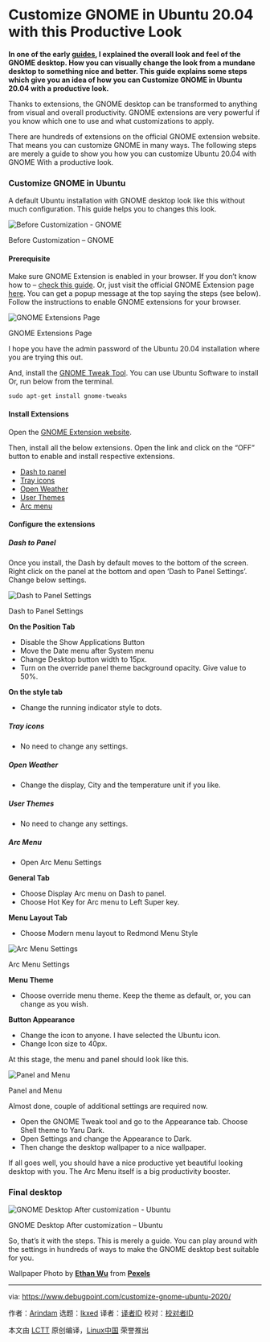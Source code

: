 [#]: subject: "Customize GNOME in Ubuntu 20.04 with this Productive Look"
[#]: via: "https://www.debugpoint.com/customize-gnome-ubuntu-2020/"
[#]: author: "Arindam https://www.debugpoint.com/author/admin1/"
[#]: collector: "lkxed"
[#]: translator: " "
[#]: reviewer: " "
[#]: publisher: " "
[#]: url: " "

Customize GNOME in Ubuntu 20.04 with this Productive Look
======

**In one of the early [guides][1], I explained the overall look and feel of the GNOME desktop. How you can visually change the look from a mundane desktop to something nice and better. This guide explains some steps which give you an idea of how you can Customize GNOME in Ubuntu 20.04 with a productive look.**

Thanks to extensions, the GNOME desktop can be transformed to anything from visual and overall productivity. GNOME extensions are very powerful if you know which one to use and what customizations to apply.

There are hundreds of extensions on the official GNOME extension website. That means you can customize GNOME in many ways. The following steps are merely a guide to show you how you can customize Ubuntu 20.04 with GNOME With a productive look.

### Customize GNOME in Ubuntu

A default Ubuntu installation with GNOME desktop look like this without much configuration. This guide helps you to changes this look.

![Before Customization - GNOME][2]

Before Customization – GNOME

#### Prerequisite

Make sure GNOME Extension is enabled in your browser. If you don’t know how to – [check this guide][3]. Or, just visit the official GNOME Extension page [here][4]. You can get a popup message at the top saying the steps (see below). Follow the instructions to enable GNOME extensions for your browser.

![GNOME Extensions Page][5]

GNOME Extensions Page

I hope you have the admin password of the Ubuntu 20.04 installation where you are trying this out.

And, install the [GNOME Tweak Tool][6]. You can use Ubuntu Software to install Or, run below from the terminal.

```
sudo apt-get install gnome-tweaks
```

#### Install Extensions

Open the [GNOME Extension website][4].

Then, install all the below extensions. Open the link and click on the “OFF” button to enable and install respective extensions.

- [Dash to panel][7]
- [Tray icons][8]
- [Open Weather][9]
- [User Themes][10]
- [Arc menu][11]

#### Configure the extensions

##### Dash to Panel

Once you install, the Dash by default moves to the bottom of the screen. Right click on the panel at the bottom and open ‘Dash to Panel Settings’. Change below settings.

![Dash to Panel Settings][12]

Dash to Panel Settings

**On the Position Tab**

- Disable the Show Applications Button
- Move the Date menu after System menu
- Change Desktop button width to 15px.
- Turn on the override panel theme background opacity. Give value to 50%.

**On the style tab**

- Change the running indicator style to dots.

##### Tray icons

- No need to change any settings.

##### Open Weather

- Change the display, City and the temperature unit if you like.

##### User Themes

- No need to change any settings.

##### Arc Menu

- Open Arc Menu Settings

**General Tab**

- Choose Display Arc menu on Dash to panel.
- Choose Hot Key for Arc menu to Left Super key.

**Menu Layout Tab**

- Choose Modern menu layout to Redmond Menu Style

![Arc Menu Settings][13]

Arc Menu Settings

**Menu Theme**

- Choose override menu theme. Keep the theme as default, or, you can change as you wish.

**Button Appearance**

- Change the icon to anyone. I have selected the Ubuntu icon.
- Change Icon size to 40px.

At this stage, the menu and panel should look like this.

![Panel and Menu][14]

Panel and Menu

Almost done, couple of additional settings are required now.

- Open the GNOME Tweak tool and go to the Appearance tab. Choose Shell theme to Yaru Dark.
- Open Settings and change the Appearance to Dark.
- Then change the desktop wallpaper to a nice wallpaper.

If all goes well, you should have a nice productive yet beautiful looking desktop with you. The Arc Menu itself is a big productivity booster.

### Final desktop

![GNOME Desktop After customization - Ubuntu][15]

GNOME Desktop After customization – Ubuntu

So, that’s it with the steps. This is merely a guide. You can play around with the settings in hundreds of ways to make the GNOME desktop best suitable for you.

Wallpaper Photo by **[Ethan Wu][16]** from **[Pexels][17]**

--------------------------------------------------------------------------------

via: https://www.debugpoint.com/customize-gnome-ubuntu-2020/

作者：[Arindam][a]
选题：[lkxed][b]
译者：[译者ID](https://github.com/译者ID)
校对：[校对者ID](https://github.com/校对者ID)

本文由 [LCTT](https://github.com/LCTT/TranslateProject) 原创编译，[Linux中国](https://linux.cn/) 荣誉推出

[a]: https://www.debugpoint.com/author/admin1/
[b]: https://github.com/lkxed
[1]: https://www.debugpoint.com/2020/05/customize-gnome-in-ubuntu-20-04-with-a-new-look/
[2]: https://www.debugpoint.com/wp-content/uploads/2020/11/Before-Customization-GNOME--1024x576.jpg
[3]: https://www.debugpoint.com/2018/05/how-to-install-and-use-gnome-shell-extensions-in-ubuntu/
[4]: https://extensions.gnome.org/
[5]: https://www.debugpoint.com/wp-content/uploads/2020/11/GNOME-Extensions-Page.jpg
[6]: https://www.debugpoint.com/2018/05/customize-your-ubuntu-desktop-using-gnome-tweak/
[7]: https://extensions.gnome.org/extension/1160/dash-to-panel/
[8]: https://extensions.gnome.org/extension/1503/tray-icons/
[9]: https://extensions.gnome.org/extension/750/openweather/
[10]: https://extensions.gnome.org/extension/19/user-themes/
[11]: https://extensions.gnome.org/extension/1228/arc-menu/
[12]: https://www.debugpoint.com/wp-content/uploads/2020/11/Dash-to-Panel-Settings.jpg
[13]: https://www.debugpoint.com/wp-content/uploads/2020/11/Arc-Menu-Settings.jpg
[14]: https://www.debugpoint.com/wp-content/uploads/2020/11/Panel-and-Menu.jpg
[15]: https://www.debugpoint.com/wp-content/uploads/2020/11/GNOME-Desktop-After-customization-Ubuntu-1024x576.jpg
[16]: https://www.pexels.com/@ethanwu?utm_content=attributionCopyText&utm_medium=referral&utm_source=pexels
[17]: https://www.pexels.com/photo/closeup-photo-of-water-dew-on-glass-1425298/?utm_content=attributionCopyText&utm_medium=referral&utm_source=pexels
